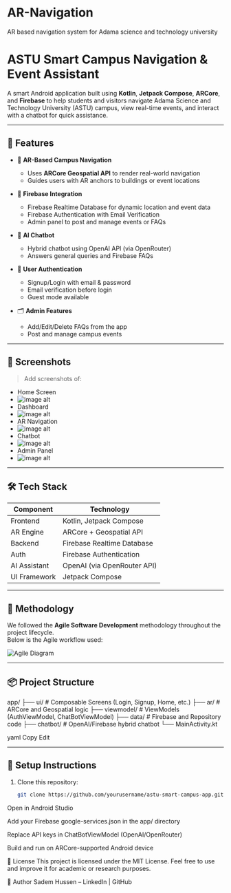 # AR-Navigation
AR based navigation system for Adama science and technology university


# ASTU Smart Campus Navigation & Event Assistant

A smart Android application built using **Kotlin**, **Jetpack Compose**, **ARCore**, and **Firebase** to help students and visitors navigate Adama Science and Technology University (ASTU) campus, view real-time events, and interact with a chatbot for quick assistance.

---

## 🚀 Features

- 📍 **AR-Based Campus Navigation**
  - Uses **ARCore Geospatial API** to render real-world navigation
  - Guides users with AR anchors to buildings or event locations

- 🧭 **Firebase Integration**
  - Firebase Realtime Database for dynamic location and event data
  - Firebase Authentication with Email Verification
  - Admin panel to post and manage events or FAQs

- 💬 **AI Chatbot**
  - Hybrid chatbot using OpenAI API (via OpenRouter)
  - Answers general queries and Firebase FAQs

- 🔐 **User Authentication**
  - Signup/Login with email & password
  - Email verification before login
  - Guest mode available

- 🗂 **Admin Features**
  - Add/Edit/Delete FAQs from the app
  - Post and manage campus events

---

## 📸 Screenshots

> Add screenshots of:
- Home Screen
- ![image alt](https://github.com/crackasuper/AR-Navigation/blob/435188a6c7b0017b3e829e03c8f644fad210f5e6/Screenshot%20from%202024-12-15%2022-38-05.png)
- Dashboard
- ![image alt](https://github.com/crackasuper/AR-Navigation/blob/07fd23374dd4a2cecddb7a52cd206e9991a1f991/photo_2025-06-15_10-16-21.jpg)
- AR Navigation
- ![image alt](https://github.com/crackasuper/AR-Navigation/blob/f7a3b661c2bdcd04b10895bdaa98d55570e566f5/photo_2025-06-15_10-16-17.jpg)
- Chatbot
- ![image alt](https://github.com/crackasuper/AR-Navigation/blob/f20987022356da7ae578ddb74d560fc0d394ac6f/photo_2025-06-15_10-16-12.jpg)
- Admin Panel
- ![image alt](https://github.com/crackasuper/AR-Navigation/blob/4f51ca9aa627eb7844d5c8d503049f71fa3ebfc1/photo_2025-06-15_10-16-04.jpg)

---

## 🛠 Tech Stack

| Component      | Technology                  |
|----------------|-----------------------------|
| Frontend       | Kotlin, Jetpack Compose     |
| AR Engine      | ARCore + Geospatial API     |
| Backend        | Firebase Realtime Database  |
| Auth           | Firebase Authentication     |
| AI Assistant   | OpenAI (via OpenRouter API) |
| UI Framework   | Jetpack Compose             |

---

## 🧪 Methodology

We followed the **Agile Software Development** methodology throughout the project lifecycle.  
Below is the Agile workflow used:

![Agile Diagram](./assets/agile_diagram.png)

---

## 📦 Project Structure



app/
├── ui/ # Composable Screens (Login, Signup, Home, etc.)
├── ar/ # ARCore and Geospatial logic
├── viewmodel/ # ViewModels (AuthViewModel, ChatBotViewModel)
├── data/ # Firebase and Repository code
├── chatbot/ # OpenAI/Firebase hybrid chatbot
└── MainActivity.kt

yaml
Copy
Edit

---

## 🔧 Setup Instructions

1. Clone this repository:
   ```bash
   git clone https://github.com/yourusername/astu-smart-campus-app.git
Open in Android Studio

Add your Firebase google-services.json in the app/ directory

Replace API keys in ChatBotViewModel (OpenAI/OpenRouter)

Build and run on ARCore-supported Android device

📄 License
This project is licensed under the MIT License.
Feel free to use and improve it for academic or research purposes.

🙌 Author
Sadem Hussen – LinkedIn | GitHub

